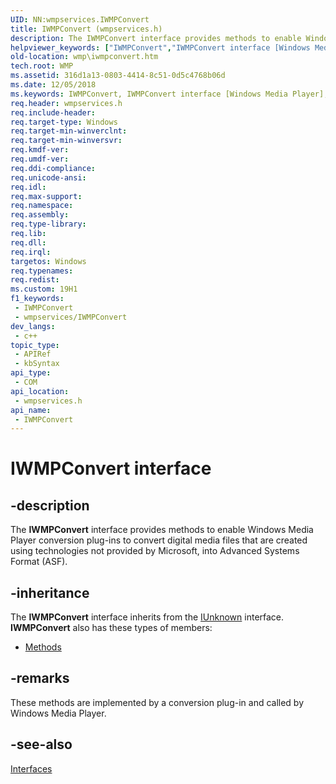 ```yaml
---
UID: NN:wmpservices.IWMPConvert
title: IWMPConvert (wmpservices.h)
description: The IWMPConvert interface provides methods to enable Windows Media Player conversion plug-ins to convert digital media files that are created using technologies not provided by Microsoft, into Advanced Systems Format (ASF).
helpviewer_keywords: ["IWMPConvert","IWMPConvert interface [Windows Media Player]","IWMPConvert interface [Windows Media Player]","described","IWMPConvertInterface","wmp.iwmpconvert","wmpservices/IWMPConvert"]
old-location: wmp\iwmpconvert.htm
tech.root: WMP
ms.assetid: 316d1a13-0803-4414-8c51-0d5c4768b06d
ms.date: 12/05/2018
ms.keywords: IWMPConvert, IWMPConvert interface [Windows Media Player], IWMPConvert interface [Windows Media Player],described, IWMPConvertInterface, wmp.iwmpconvert, wmpservices/IWMPConvert
req.header: wmpservices.h
req.include-header: 
req.target-type: Windows
req.target-min-winverclnt: 
req.target-min-winversvr: 
req.kmdf-ver: 
req.umdf-ver: 
req.ddi-compliance: 
req.unicode-ansi: 
req.idl: 
req.max-support: 
req.namespace: 
req.assembly: 
req.type-library: 
req.lib: 
req.dll: 
req.irql: 
targetos: Windows
req.typenames: 
req.redist: 
ms.custom: 19H1
f1_keywords:
 - IWMPConvert
 - wmpservices/IWMPConvert
dev_langs:
 - c++
topic_type:
 - APIRef
 - kbSyntax
api_type:
 - COM
api_location:
 - wmpservices.h
api_name:
 - IWMPConvert
---
```


# IWMPConvert interface


## -description

The <b>IWMPConvert</b> interface provides methods to enable Windows Media Player conversion plug-ins to convert digital media files that are created using technologies not provided by Microsoft, into Advanced Systems Format (ASF).

## -inheritance

The <b>IWMPConvert</b> interface inherits from the <a href="/windows/desktop/api/unknwn/nn-unknwn-iunknown">IUnknown</a> interface. <b>IWMPConvert</b> also has these types of members:
<ul>
<li><a href="https://docs.microsoft.com/">Methods</a></li>
</ul>

## -remarks

These methods are implemented by a conversion plug-in and called by Windows Media Player.

## -see-also

<a href="/windows/desktop/WMP/interfaces">Interfaces</a>
